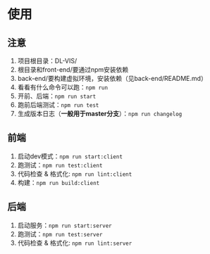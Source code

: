 # 使用

## 注意

1. 项目根目录：DL-VIS/
2. 根目录和front-end/要通过npm安装依赖
3. back-end/要构建虚拟环境，安装依赖（见back-end/README.md）
4. 看看有什么命令可以跑：`npm run`
5. 开前、后端：`npm run start`
6. 跑前后端测试：`npm run test`
7. 生成版本日志（**一般用于master分支**）：`npm run changelog`

## 前端

1. 启动dev模式：`npm run start:client`
2. 跑测试：`npm run test:client`
3. 代码检查 & 格式化: `npm run lint:client`
4. 构建：`npm run build:client`

## 后端

1. 启动服务：`npm run start:server`
2. 跑测试：`npm run test:server`
3. 代码检查 & 格式化: `npm run lint:server`